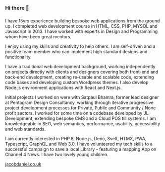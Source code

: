 ### Hi there 👋
###
<!--
**Jacob-Daniel/jacob-daniel** is a ✨ _special_ ✨ repository because its `README.md` (this file) appears on your GitHub profile.

Here are some ideas to get you started:

- 🔭 I’m currently working on ...
- 🌱 I’m currently learning ...
- 👯 I’m looking to collaborate on ...
- 🤔 I’m looking for help with ...
- 💬 Ask me about ...
- 📫 How to reach me: ...
- 😄 Pronouns: ...
- ⚡ Fun fact: ...
-->
<p class="mb-5">I have 15yrs experience building bespoke web applications from the ground up. I completed web development course in HTML, CSS, PHP, MYSQL and Javascript in 2013. I have worked with experts in Design and Programming whom have been great mentors.</p><p class="mb-5">I enjoy using my skills and creativity to help others. I am self-driven and a positive team member who can implement high standard designs and functionality.</p><p class="mb-5">I have a traditional web development background, working independently on projects directly with clients and designers covering both front-end and back-end development, creating re-usable and scalable code, extending code bases and developing custom Wordpress themes. I also develop Node.js environment applications with React and Next.js.</p><p class="mb-5">Initial projects I worked on were with Satpaul Bhamra, former lead designer at Pentagram Design Consultancy, working through iterative progressive project development processes for Private, Public and Community / None profit sectors. I worked for some time on a codebase developed by JL Development, extending bespoke CMS and a Cloud POS till systems. I am knowledgeable in SEO, web semantics, performance, usability, accessibility and web standards.</p><p class="mb-5">I am currently interested in PHP.8, Node.js, Deno, Svelt, HTMX, PWA, Typescript, GraphQL and Web 3.0. I have volunteered my tech skills to a successful campaign to save a local Library - featuring a mapping App on Channel 4 News. I have two lovely young children.</p>

[jacobdaniel.co.uk](https://jacobdaniel.co.uk)
